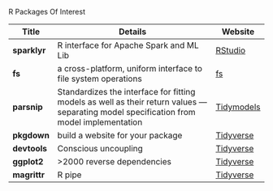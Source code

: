 R Packages Of Interest

Title  |  Details |  Website
-------------------------------  |  ----------------------------  | ------------------------------
**sparklyr** | R interface for Apache Spark and ML Lib | [RStudio](https://spark.rstudio.com/)
**fs** | a cross-platform, uniform interface to file system operations | [fs](https://fs.r-lib.org/)
**parsnip** | Standardizes the interface for fitting models as well as their return values — separating model specification from model implementation | [Tidymodels](https://tidymodels.github.io/parsnip/)
**pkgdown** | build a website for your package | [Tidyverse](https://www.tidyverse.org/articles/2018/05/pkgdown-1-0-0/)
**devtools** | Conscious uncoupling | [Tidyverse](https://www.tidyverse.org/articles/2018/10/devtools-2-0-0/)
**ggplot2** | >2000 reverse dependencies | [Tidyverse](https://www.tidyverse.org/articles/2018/07/ggplot2-3-0-0/)
**magrittr** | R pipe | [Tidyverse](https://magrittr.tidyverse.org/)

